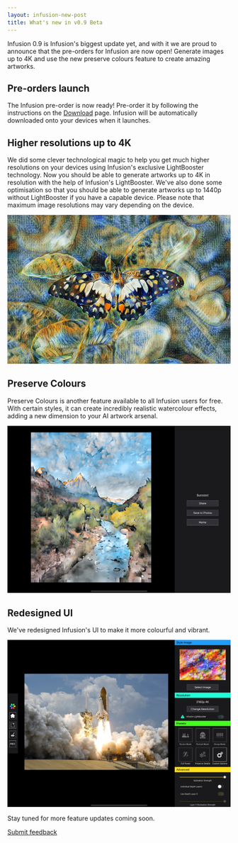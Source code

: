 ```yaml
---
layout: infusion-new-post
title: What's new in v0.9 Beta
---
```


Infusion 0.9 is Infusion's biggest update yet, and with it we are proud to announce that the pre-orders for Infusion are now open! Generate images up to 4K and use the new preserve colours feature to create amazing artworks.

## Pre-orders launch
The Infusion pre-order is now ready! Pre-order it by following the instructions on the [Download](/infusion/download.html) page. Infusion will be automatically downloaded onto your devices when it launches.

## Higher resolutions up to 4K
We did some clever technological magic to help you get much higher resolutions on your devices using Infusion's exclusive LightBooster technology. Now you should be able to generate artworks up to 4K in resolution with the help of Infusion's LightBooster. We've also done some optimisation so that you should be able to generate artworks up to 1440p without LightBooster if you have a capable device. Please note that maximum image resolutions may vary depending on the device.

![Infusion AI artist 4K image](/infusion/assets/images/technology/butterfly.jpg)

## Preserve Colours
Preserve Colours is another feature available to all Infusion users for free. With certain styles, it can create incredibly realistic watercolour effects, adding a new dimension to your AI artwork arsenal.

![Infusion AI artist preserve colours](/news-assets/preservecolours.jpg)

## Redesigned UI
We've redesigned Infusion's UI to make it more colourful and vibrant.

![Infusion AI artist new ui](/news-assets/newui.jpg)

Stay tuned for more feature updates coming soon.

[Submit feedback](/infusion/feedback.html)